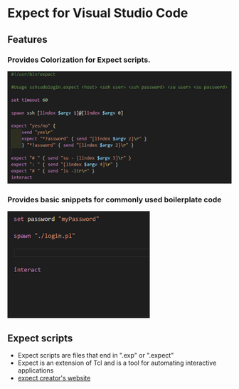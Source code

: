 # Expect for Visual Studio Code


## Features

### Provides Colorization for Expect scripts. 

 ![Color](images/expect_color1.PNG)



### Provides basic snippets for commonly used boilerplate code 

 ![Snippet](images/expect_snippet1.gif)

## Expect scripts

- Expect scripts are files that end in ".exp" or ".expect"
- Expect is an extension of Tcl and  is a tool for automating interactive applications 
- [expect creator's website](https://core.tcl-lang.org/expect/index)